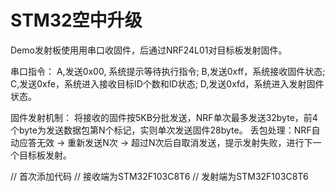 # STM32空中升级
Demo发射板使用用串口收固件，后通过NRF24L01对目标板发射固件。

串口指令：
A,发送0x00, 系统提示等待执行指令;
B,发送0xff，系统接收固件状态;
C,发送0xfe，系统进入接收目标ID个数和ID状态;	
D,发送0xfd，系统进入发射固件状态。

固件发射机制：
将接收的固件按5KB分批发送，NRF单次最多发送32byte，前4个byte为发送数据包第N个标记，实则单次发送固件28byte。
丢包处理：NRF自动应答无效 -> 重新发送N次 -> 超过N次后自取消发送，提示发射失败，进行下一个目标板发射。

// 首次添加代码
// 接收端为STM32F103C8T6
// 发射端为STM32F103C8T6
